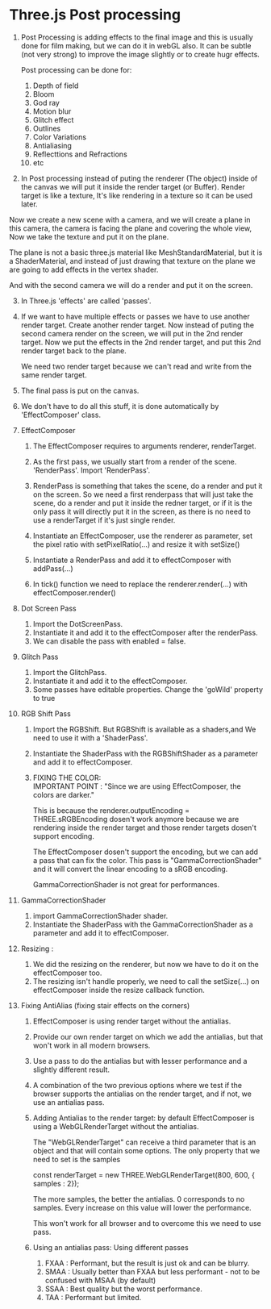 # Three.js Post processing

1. Post Processing is adding effects to the final image and this is usually done for film making, but we can do it in webGL also. It can be subtle (not very strong) to improve the image slightly or to create hugr effects.

   Post processing can be done for:

   1. Depth of field
   2. Bloom
   3. God ray
   4. Motion blur
   5. Glitch effect
   6. Outlines
   7. Color Variations
   8. Antialiasing
   9. Reflecttions and Refractions
   10. etc

2. In Post processing instead of puting the renderer (The object) inside of the canvas we will put it inside the render target (or Buffer). Render target is like a texture, It's like rendering in a texture so it can be used later.

Now we create a new scene with a camera, and we will create a plane in this camera, the camera is facing the plane and covering the whole view, Now we take the texture and put it on the plane.

The plane is not a basic three.js material like MeshStandardMaterial, but it is a ShaderMaterial, and instead of just drawing that texture on the plane we are going to add effects in the vertex shader.

And with the second camera we will do a render and put it on the screen.

3. In Three.js 'effects' are called 'passes'.

4. If we want to have multiple effects or passes we have to use another render target.
   Create another render target.
   Now instead of puting the second camera render on the screen, we will put in the 2nd render target.
   Now we put the effects in the 2nd render target, and put this 2nd render target back to the plane.

   We need two render target because we can't read and write from the same render target.

5. The final pass is put on the canvas.

6. We don't have to do all this stuff, it is done automatically by 'EffectComposer' class.

7. EffectComposer

   1. The EffectComposer requires to arguments renderer, renderTarget.
   2. As the first pass, we usually start from a render of the scene. 'RenderPass'. Import 'RenderPass'.
   3. RenderPass is something that takes the scene, do a render and put it on the screen. So we need a first renderpass that will just take the scene, do a render and put it inside the redner target, or if it is the only pass it will directly put it in the screen, as there is no need to use a renderTarget if it's just single render.

   4. Instantiate an EffectComposer, use the renderer as parameter, set the pixel ratio with setPixelRatio(...) and resize it with setSize()

   5. Instantiate a RenderPass and add it to effectComposer with addPass(...)

   6. In tick() function we need to replace the renderer.render(...) with effectComposer.render()

8. Dot Screen Pass

   1. Import the DotScreenPass.
   2. Instantiate it and add it to the effectComposer after the renderPass.
   3. We can disable the pass with enabled = false.

9. Glitch Pass

   1. Import the GlitchPass.
   2. Instantiate it and add it to the effectComposer.
   3. Some passes have editable properties. Change the 'goWild' property to true

10. RGB Shift Pass

    1. Import the RGBShift. But RGBShift is available as a shaders,and We need to use it with a 'ShaderPass'.
    2. Instantiate the ShaderPass with the RGBShiftShader as a parameter and add it to effectComposer.

    3. FIXING THE COLOR:  
       IMPORTANT POINT :
       "Since we are using EffectComposer, the colors are darker."

       This is because the renderer.outputEncoding = THREE.sRGBEncoding dosen't work anymore because we are rendering inside the render target and those render targets dosen't support encoding.

       The EffectComposer dosen't support the encoding, but we can add a pass that can fix the color.
       This pass is "GammaCorrectionShader" and it will convert the linear encoding to a sRGB encoding.

       GammaCorrectionShader is not great for performances.

11. GammaCorrectionShader

    1. import GammaCorrectionShader shader.
    2. Instantiate the ShaderPass with the GammaCorrectionShader as a parameter and add it to effectComposer.

12. Resizing :

    1. We did the resizing on the renderer, but now we have to do it on the effectComposer too.
    2. The resizing isn't handle properly, we need to call the setSize(...) on effectComposer inside the resize callback function.

13. Fixing AntiAlias (fixing stair effects on the corners)

    1. EffectComposer is using render target without the antialias.
    2. Provide our own render target on which we add the antialias, but that won't work in all modern browsers.
    3. Use a pass to do the antialias but with lesser performance and a slightly different result.
    4. A combination of the two previous options where we test if the browser supports the antialias on the render target, and if not, we use an antialias pass.

    5. Adding Antialias to the render target:
       by default EffectComposer is using a WebGLRenderTarget without the antialias.

       The "WebGLRenderTarget" can receive a third parameter that is an object and that will contain some options. The only property that we need to set is the samples

       const renderTarget = new THREE.WebGLRenderTarget(800, 600, { samples : 2});

       The more samples, the better the antialias. 0 corresponds to no samples.
       Every increase on this value will lower the performance.

       This won't work for all browser and to overcome this we need to use pass.

    6. Using an antialias pass:
       Using different passes
       1. FXAA : Performant, but the result is just ok and can be blurry.
       2. SMAA : Usually better than FXAA but less performant - not to be confused with MSAA (by default)
       3. SSAA : Best quality but the worst performance.
       4. TAA : Performant but limited.
